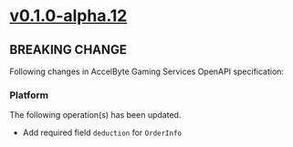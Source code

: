 # [v0.1.0-alpha.12]

## BREAKING CHANGE

Following changes in AccelByte Gaming Services OpenAPI specification:

### Platform

The following operation(s) has been updated.

- Add required field `deduction` for `OrderInfo`

[v0.1.0-alpha.12]: https://github.com/AccelByte/accelbyte-go-modular-sdk/compare/platform-sdk/v0.1.0-alpha.11..v0.1.0-alpha.12